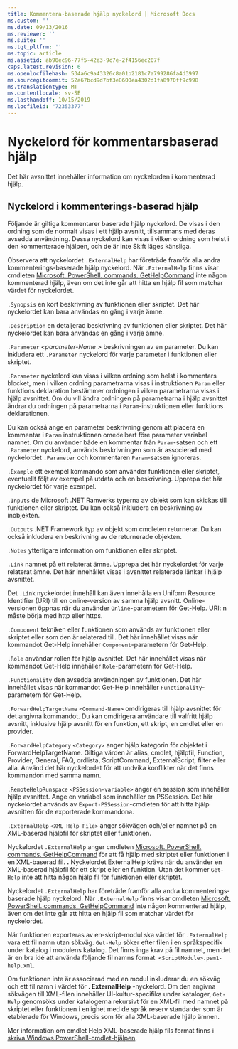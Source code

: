 ```yaml
---
title: Kommentera-baserade hjälp nyckelord | Microsoft Docs
ms.custom: ''
ms.date: 09/13/2016
ms.reviewer: ''
ms.suite: ''
ms.tgt_pltfrm: ''
ms.topic: article
ms.assetid: ab90ec96-77f5-42e3-9c7e-2f4156ec207f
caps.latest.revision: 6
ms.openlocfilehash: 534a6c9a43326c8a01b2181c7a799286fa4d3997
ms.sourcegitcommit: 52a67bcd9d7bf3e8600ea4302d1fa8970ff9c998
ms.translationtype: MT
ms.contentlocale: sv-SE
ms.lasthandoff: 10/15/2019
ms.locfileid: "72353377"
---
```

# <a name="comment-based-help-keywords"></a>Nyckelord för kommentarsbaserad hjälp

Det här avsnittet innehåller information om nyckelorden i kommenterad hjälp.

## <a name="keywords-in-comment-based-help"></a>Nyckelord i kommenterings-baserad hjälp

Följande är giltiga kommentarer baserade hjälp nyckelord. De visas i den ordning som de normalt visas i ett hjälp avsnitt, tillsammans med deras avsedda användning. Dessa nyckelord kan visas i vilken ordning som helst i den kommenterade hjälpen, och de är inte Skift läges känsliga.

Observera att nyckelordet `.ExternalHelp` har företräde framför alla andra kommenterings-baserade hjälp nyckelord. När `.ExternalHelp` finns visar cmdleten [Microsoft. PowerShell. commands. GetHelpCommand](/dotnet/api/Microsoft.PowerShell.Commands.gethelpcommand) inte någon kommenterad hjälp, även om det inte går att hitta en hjälp fil som matchar värdet för nyckelordet.

`.Synopsis` en kort beskrivning av funktionen eller skriptet. Det här nyckelordet kan bara användas en gång i varje ämne.

`.Description` en detaljerad beskrivning av funktionen eller skriptet. Det här nyckelordet kan bara användas en gång i varje ämne.

`.Parameter` *\<parameter-Name >* beskrivningen av en parameter. Du kan inkludera ett `.Parameter` nyckelord för varje parameter i funktionen eller skriptet.

`.Parameter` nyckelord kan visas i vilken ordning som helst i kommentars blocket, men i vilken ordning parametrarna visas i instruktionen `Param` eller funktions deklaration bestämmer ordningen i vilken parametrarna visas i hjälp avsnittet. Om du vill ändra ordningen på parametrarna i hjälp avsnittet ändrar du ordningen på parametrarna i `Param`-instruktionen eller funktions deklarationen.

Du kan också ange en parameter beskrivning genom att placera en kommentar i `Param` instruktionen omedelbart före parameter variabel namnet. Om du använder både en kommentar från `Param`-satsen och ett `.Parameter` nyckelord, används beskrivningen som är associerad med nyckelordet `.Parameter` och kommentaren `Param`-satsen ignoreras.

`.Example` ett exempel kommando som använder funktionen eller skriptet, eventuellt följt av exempel på utdata och en beskrivning. Upprepa det här nyckelordet för varje exempel.

`.Inputs` de Microsoft .NET Ramverks typerna av objekt som kan skickas till funktionen eller skriptet. Du kan också inkludera en beskrivning av inobjekten.

`.Outputs` .NET Framework typ av objekt som cmdleten returnerar. Du kan också inkludera en beskrivning av de returnerade objekten.

`.Notes` ytterligare information om funktionen eller skriptet.

`.Link` namnet på ett relaterat ämne. Upprepa det här nyckelordet för varje relaterat ämne. Det här innehållet visas i avsnittet relaterade länkar i hjälp avsnittet.

Det `.Link` nyckelordet innehåll kan även innehålla en Uniform Resource Identifier (URI) till en online-version av samma hjälp avsnitt. Online-versionen öppnas när du använder `Online`-parametern för Get-Help. URI: n måste börja med http eller https.

`.Component` tekniken eller funktionen som används av funktionen eller skriptet eller som den är relaterad till. Det här innehållet visas när kommandot Get-Help innehåller `Component`-parametern för Get-Help.

`.Role` användar rollen för hjälp avsnittet. Det här innehållet visas när kommandot Get-Help innehåller `Role`-parametern för Get-Help.

`.Functionality` den avsedda användningen av funktionen. Det här innehållet visas när kommandot Get-Help innehåller `Functionality`-parametern för Get-Help.

`.ForwardHelpTargetName` `<Command-Name>` omdirigeras till hjälp avsnittet för det angivna kommandot. Du kan omdirigera användare till valfritt hjälp avsnitt, inklusive hjälp avsnitt för en funktion, ett skript, en cmdlet eller en provider.

`.ForwardHelpCategory` `<Category>` anger hjälp kategorin för objektet i ForwardHelpTargetName. Giltiga värden är alias, cmdlet, hjälpfil, Function, Provider, General, FAQ, ordlista, ScriptCommand, ExternalScript, filter eller alla. Använd det här nyckelordet för att undvika konflikter när det finns kommandon med samma namn.

`.RemoteHelpRunspace` `<PSSession-variable>` anger en session som innehåller hjälp avsnittet. Ange en variabel som innehåller en PSSession. Det här nyckelordet används av `Export-PSSession`-cmdleten för att hitta hjälp avsnitten för de exporterade kommandona.

`.ExternalHelp` `<XML Help File>` anger sökvägen och/eller namnet på en XML-baserad hjälpfil för skriptet eller funktionen.

Nyckelordet `.ExternalHelp` anger cmdleten [Microsoft. PowerShell. commands. GetHelpCommand](/dotnet/api/Microsoft.PowerShell.Commands.gethelpcommand) för att få hjälp med skriptet eller funktionen i en XML-baserad fil. **.** Nyckelordet ExternalHelp krävs när du använder en XML-baserad hjälpfil för ett skript eller en funktion. Utan det kommer `Get-Help` inte att hitta någon hjälp fil för funktionen eller skriptet.

Nyckelordet `.ExternalHelp` har företräde framför alla andra kommenterings-baserade hjälp nyckelord. När `.ExternalHelp` finns visar cmdleten [Microsoft. PowerShell. commands. GetHelpCommand](/dotnet/api/Microsoft.PowerShell.Commands.gethelpcommand) inte någon kommenterad hjälp, även om det inte går att hitta en hjälp fil som matchar värdet för nyckelordet.

När funktionen exporteras av en-skript-modul ska värdet för `.ExternalHelp` vara ett fil namn utan sökväg. `Get-Help` söker efter filen i en språkspecifik under katalog i modulens katalog. Det finns inga krav på fil namnet, men det är en bra idé att använda följande fil namns format: `<ScriptModule>.psm1-help.xml`.

Om funktionen inte är associerad med en modul inkluderar du en sökväg och ett fil namn i värdet för **. ExternalHelp** -nyckelord. Om den angivna sökvägen till XML-filen innehåller UI-kultur-specifika under kataloger, `Get-Help` genomsöks under katalogerna rekursivt för en XML-fil med namnet på skriptet eller funktionen i enlighet med de språk reserv standarder som är etablerade för Windows, precis som för alla XML-baserade hjälp ämnen.

Mer information om cmdlet Help XML-baserade hjälp fils format finns i [skriva Windows PowerShell-cmdlet-hjälpen](./writing-help-for-windows-powershell-cmdlets.md).